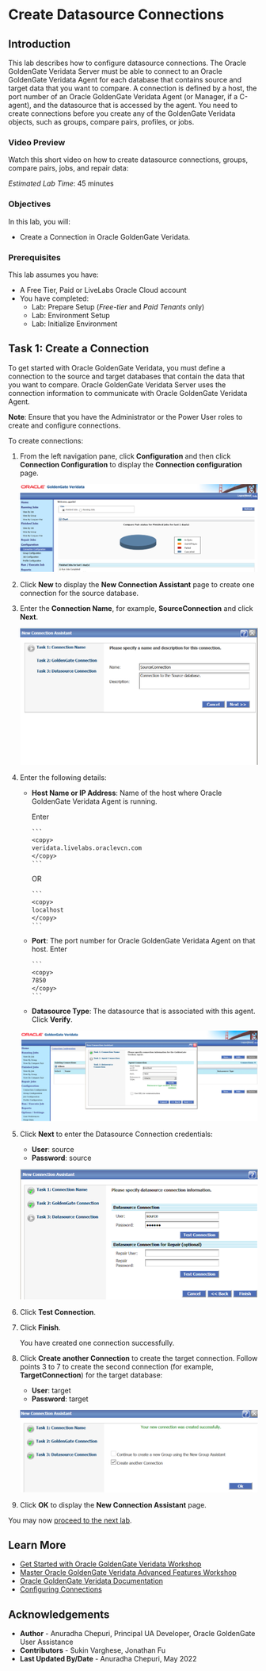 # Create Datasource Connections

## Introduction
This lab describes how to configure datasource connections. The Oracle GoldenGate Veridata  Server must be able to connect to an Oracle GoldenGate Veridata Agent for each database that contains source and target data that you want to compare. A connection is defined by a host, the port number of an Oracle GoldenGate Veridata Agent (or Manager, if a C-agent), and the datasource that is accessed by the agent. You need to create connections before you create any of the GoldenGate Veridata objects, such as groups, compare pairs, profiles, or jobs.

### Video Preview
  Watch this short video on how to create datasource connections, groups, compare pairs, jobs, and repair data:

[](youtube:DiAapnWt0No)


*Estimated Lab Time*: 45 minutes

### Objectives
In this lab, you will:
* Create a Connection in Oracle GoldenGate Veridata.

### Prerequisites
This lab assumes you have:
- A Free Tier, Paid or LiveLabs Oracle Cloud account
- You have completed:
    * Lab: Prepare Setup (*Free-tier* and *Paid Tenants* only)
    * Lab: Environment Setup
    * Lab: Initialize Environment

## Task 1: Create a Connection
To get started with Oracle GoldenGate Veridata, you must define a connection to the source and target databases that contain the data that you want to compare. Oracle GoldenGate Veridata Server uses the connection information to communicate with Oracle GoldenGate Veridata Agent.

**Note**: Ensure that you have the Administrator or the Power User roles to create and configure connections.

To create connections:
1. From the left navigation pane, click **Configuration** and then click **Connection Configuration** to display the **Connection configuration** page.

    ![Connection Configuration](./images/2-connection-configuration.png " ")

2. Click **New** to display the **New Connection Assistant** page to create one connection for the source database.

3. Enter the **Connection Name**, for example, **SourceConnection** and click **Next**.

    ![Connection Name](./images/3-connection-name-description.png " ")

4. Enter the following details:

    * **Host Name or IP Address**: Name of the host where Oracle GoldenGate Veridata Agent is running.

      Enter

          ```
          <copy>
          veridata.livelabs.oraclevcn.com
          </copy>
          ```
      OR

          ```
          <copy>
          localhost
          </copy>
          ```

    * **Port**: The port number for Oracle GoldenGate Veridata Agent on that host. Enter

          ```
          <copy>
          7850
          </copy>
          ```

    * **Datasource Type**: The datasource that is associated with this agent. Click **Verify**.

    ![](./images/4-new-connection-assistant.png " ")

5. Click **Next** to enter the Datasource Connection credentials:

    * **User**: source
    * **Password**: source

    ![Connection Credentials](./images/5-new-connection-assistant-datasource-credentials.png " ")

6. Click **Test Connection**.

7. Click **Finish**.

    You have created one connection successfully.

8. Click **Create another Connection** to create the target connection. Follow points 3 to 7 to create the second connection (for example, **TargetConnection**) for the target database:

    * **User**: target
    * **Password**: target

    ![Target Connection](./images/6-new-connection-create-another-connection.png " ")  

9. Click **OK** to display the **New Connection Assistant** page.

You may now [proceed to the next lab](#next).

## Learn More
* [Get Started with Oracle GoldenGate Veridata Workshop](https://apexapps.oracle.com/pls/apex/dbpm/r/livelabs/view-workshop?wid=833&clear=180&session=4555570607052)
* [Master Oracle GoldenGate Veridata Advanced Features Workshop](https://apexapps.oracle.com/pls/apex/dbpm/r/livelabs/view-workshop?wid=913&clear=180&session=4555570607052)
* [Oracle GoldenGate Veridata Documentation](https://docs.oracle.com/en/middleware/goldengate/veridata/12.2.1.4/index.html)
* [Configuring Connections](https://docs.oracle.com/en/middleware/goldengate/veridata/12.2.1.4/gvdug/configure-workflow-objects.html#GUID-75005B4D-5C24-4467-A68B-1FE66A168905)

## Acknowledgements
* **Author** - Anuradha Chepuri, Principal UA Developer, Oracle GoldenGate User Assistance
* **Contributors** -  Sukin Varghese, Jonathan Fu
* **Last Updated By/Date** - Anuradha Chepuri, May 2022
